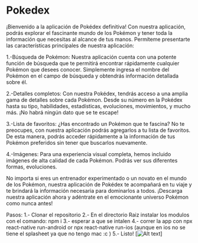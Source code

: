 # Pokedex

¡Bienvenido a la aplicación de Pokédex definitiva! Con nuestra aplicación, podrás explorar el fascinante mundo de los Pokémon y tener toda la información que necesitas al alcance de tus manos. Permíteme presentarte las características principales de nuestra aplicación:

1.-Búsqueda de Pokémon: Nuestra aplicación cuenta con una potente función de búsqueda que te permitirá encontrar rápidamente cualquier Pokémon que desees conocer. Simplemente ingresa el nombre del Pokémon en el campo de búsqueda y obtendrás información detallada sobre él.

2.-Detalles completos: Con nuestra Pokédex, tendrás acceso a una amplia gama de detalles sobre cada Pokémon. Desde su número en la Pokédex hasta su tipo, habilidades, estadísticas, evoluciones, movimientos, y mucho más. ¡No habrá ningún dato que se te escape!

3.-Lista de favoritos: ¿Has encontrado un Pokémon que te fascina? No te preocupes, con nuestra aplicación podrás agregarlos a tu lista de favoritos. De esta manera, podrás acceder rápidamente a la información de tus Pokémon preferidos sin tener que buscarlos nuevamente.

4.-Imágenes: Para una experiencia visual completa, hemos incluido imágenes de alta calidad de cada Pokémon. Podrás ver sus diferentes formas, evoluciones.

No importa si eres un entrenador experimentado o un novato en el mundo de los Pokémon, nuestra aplicación de Pokédex te acompañará en tu viaje y te brindará la información necesaria para dominarlos a todos. ¡Descarga nuestra aplicación ahora y adéntrate en el emocionante universo Pokémon como nunca antes!


Pasos: 
1.- Clonar el repositorio
2.- En el directorio Raiz instalar los modulos con el comando: npm i
3.- esperar a que se intalen
4.- correr la app con npx react-native run-android or npx react-native run-ios (aunque en ios no se tiene el splasheet ya que no tengo mac :c )
5.- Listo!
[![Alt text](https://img.youtube.com/vi/wjRKRGkeTJo/0.jpg)]
